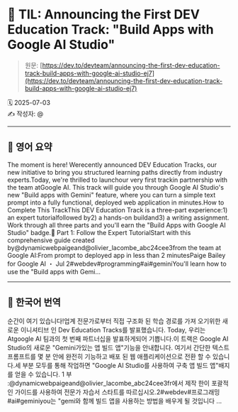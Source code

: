 # 📌 TIL: Announcing the First DEV Education Track: "Build Apps with Google AI Studio"

> 원문: [https://dev.to/devteam/announcing-the-first-dev-education-track-build-apps-with-google-ai-studio-ej7](https://dev.to/devteam/announcing-the-first-dev-education-track-build-apps-with-google-ai-studio-ej7)

🗓 2025-07-03  
✍️ 작성자: @

---

## 🔹 영어 요약

The moment is here! Werecently announced DEV Education Tracks, our new initiative to bring you structured learning paths directly from industry experts.Today, we're thrilled to launchour very first trackin partnership with the team atGoogle AI. This track will guide you through Google AI Studio's new "Build apps with Gemini" feature, where you can turn a simple text prompt into a fully functional, deployed web application in minutes.How to Complete This TrackThis DEV Education Track is a three-part experience:1) an expert tutorialfollowed by2) a hands-on buildand3) a writing assignment. Work through all three parts and you'll earn the "Build Apps with Google AI Studio" badge.📖 Part 1: Follow the Expert TutorialStart with this comprehensive guide created by@dynamicwebpaigeand@olivier_lacombe_abc24cee3from the team at Google AI:From prompt to deployed app in less than 2 minutesPaige Bailey for Google AI ・ Jul 2#webdev#programming#ai#geminiYou'll learn how to use the "Build apps with Gemi...

---

## 🔸 한국어 번역

순간이 여기 있습니다!업계 전문가로부터 직접 구조화 된 학습 경로를 가져 오기위한 새로운 이니셔티브 인 Dev Education Tracks를 발표했습니다. Today, 우리는 Atgoogle AI 팀과의 첫 번째 파트너십을 발표하게되어 기쁩니다.이 트랙은 Google AI Studio의 새로운 "Gemini가있는 앱 빌드 앱"기능을 안내합니다. 여기서 간단한 텍스트 프롬프트를 몇 분 안에 완전히 기능하고 배포 된 웹 애플리케이션으로 전환 할 수 있습니다.세 부분 모두를 통해 작업하면 "Google AI Studio를 사용하여 구축 앱 빌드 앱"배지를 얻을 수 있습니다. 1 부 :@dynamicwebpaigeand@olivier_lacombe_abc24cee3fr에서 제작 한이 포괄적 인 가이드를 사용하여 전문가 자습서 스타트를 따르십시오.2#webdev#프로그래밍#ai#geminiyou는 "gemi와 함께 빌드 앱을 사용하는 방법을 배우게 될 것입니다 ...
